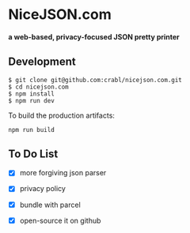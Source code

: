 # NiceJSON.com
#### a web-based, privacy-focused JSON pretty printer

## Development

```
$ git clone git@github.com:crabl/nicejson.com.git
$ cd nicejson.com
$ npm install
$ npm run dev
```

To build the production artifacts:

```
npm run build
```

## To Do List

- [x] more forgiving json parser
- [x] privacy policy
- [x] bundle with parcel
- [x] open-source it on github
  